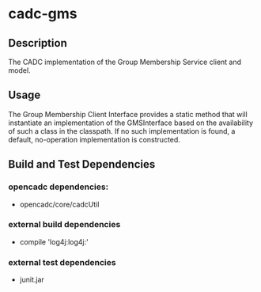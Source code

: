 # cadc-gms

## Description
The CADC implementation of the Group Membership Service client and model.

## Usage
The Group Membership Client Interface provides a static method that will instantiate an implementation of the GMSInterface based on the availability of such a class in the classpath.  If no such implementation is found, a default, no-operation implementation is constructed.

## Build and Test Dependencies

### opencadc dependencies:
- opencadc/core/cadcUtil

### external build dependencies
- compile 'log4j:log4j:'

### external test dependencies
- junit.jar